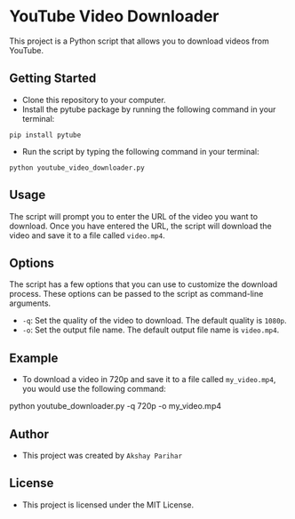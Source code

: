 # YouTube Video Downloader

This project is a Python script that allows you to download videos from YouTube.

## Getting Started

* Clone this repository to your computer.
* Install the pytube package by running the following command in your terminal:

```
pip install pytube
```

* Run the script by typing the following command in your terminal:

```
python youtube_video_downloader.py
```

## Usage

The script will prompt you to enter the URL of the video you want to download. Once you have entered the URL, the script will download the video and save it to a file called `video.mp4`.

## Options

The script has a few options that you can use to customize the download process. These options can be passed to the script as command-line arguments.

* `-q`: Set the quality of the video to download. The default quality is `1080p`.
* `-o`: Set the output file name. The default output file name is `video.mp4`.

## Example

* To download a video in 720p and save it to a file called `my_video.mp4`, you would use the following command:


python youtube_downloader.py -q 720p -o my_video.mp4


## Author

* This project was created by ```Akshay Parihar```

## License

* This project is licensed under the MIT License.
```

